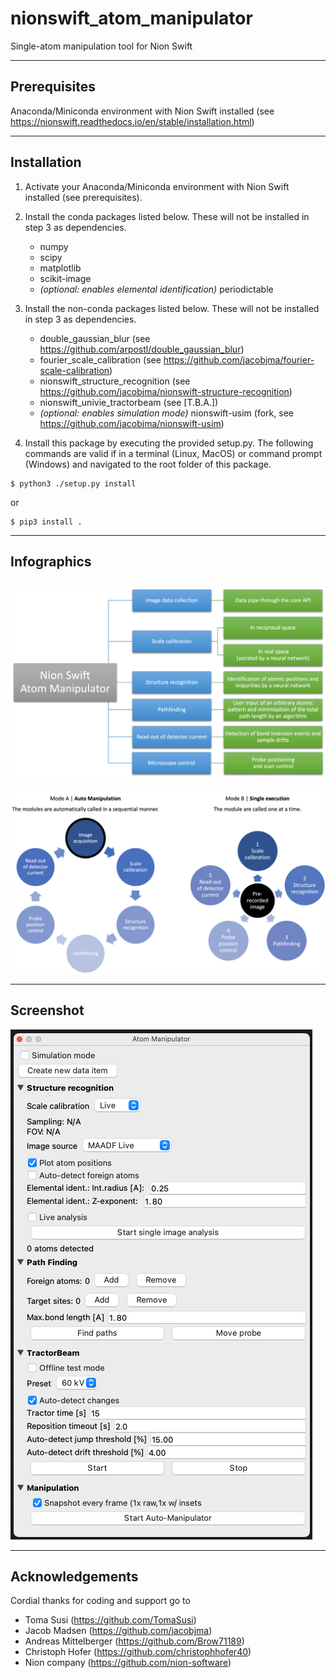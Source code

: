# nionswift_atom_manipulator

Single-atom manipulation tool for Nion Swift

-----
**Prerequisites**
--
Anaconda/Miniconda environment with Nion Swift installed (see https://nionswift.readthedocs.io/en/stable/installation.html)

-----
**Installation**
--

1. Activate your Anaconda/Miniconda environment with Nion Swift installed (see prerequisites).
2. Install the conda packages listed below. These will not be installed in step 3 as dependencies.
    - numpy
    - scipy
    - matplotlib
    - scikit-image
    - *(optional: enables elemental identification)* periodictable
3. Install the non-conda packages listed below. These will not be installed in step 3 as dependencies.
    - double_gaussian_blur (see https://github.com/arpostl/double_gaussian_blur)
    - fourier_scale_calibration (see https://github.com/jacobjma/fourier-scale-calibration)
    - nionswift_structure_recognition (see https://github.com/jacobjma/nionswift-structure-recognition)
    - nionswift_univie_tractorbeam (see [T.B.A.])
    - *(optional: enables simulation mode)* nionswift-usim (fork, see https://github.com/jacobjma/nionswift-usim)

4. Install this package by executing the provided setup.py. The following commands are valid if in a terminal (Linux, MacOS) or command prompt (Windows) and navigated to the root folder of this package.
```
$ python3 ./setup.py install
```
or
```
$ pip3 install .
```

-----
**Infographics**
--
![Task overview and description](./graphics/infographics_tasks-and-descriptions.png)
--
![Operating modes](./graphics/infographics_operating-modes.png)

-----
**Screenshot**
--
![Plug-in screenshot](./graphics/plugin-screenshot.png)

-----
**Acknowledgements**
--

Cordial thanks for coding and support go to
- Toma Susi (https://github.com/TomaSusi)
- Jacob Madsen (https://github.com/jacobjma)
- Andreas Mittelberger (https://github.com/Brow71189)
- Christoph Hofer (https://github.com/christophhofer40)
- Nion company (https://github.com/nion-software)
